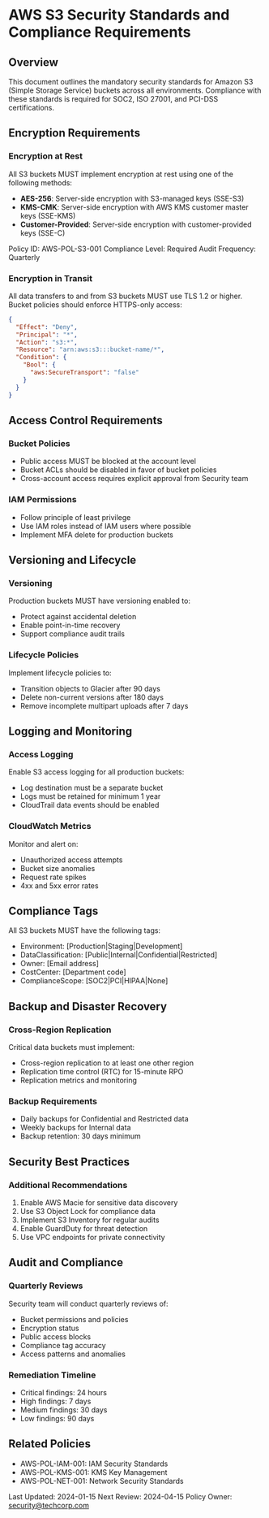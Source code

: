 # AWS S3 Security Standards and Compliance Requirements

## Overview
This document outlines the mandatory security standards for Amazon S3 (Simple Storage Service) buckets across all environments. Compliance with these standards is required for SOC2, ISO 27001, and PCI-DSS certifications.

## Encryption Requirements

### Encryption at Rest
All S3 buckets MUST implement encryption at rest using one of the following methods:
- **AES-256**: Server-side encryption with S3-managed keys (SSE-S3)
- **KMS-CMK**: Server-side encryption with AWS KMS customer master keys (SSE-KMS)
- **Customer-Provided**: Server-side encryption with customer-provided keys (SSE-C)

Policy ID: AWS-POL-S3-001
Compliance Level: Required
Audit Frequency: Quarterly

### Encryption in Transit
All data transfers to and from S3 buckets MUST use TLS 1.2 or higher. Bucket policies should enforce HTTPS-only access:

```json
{
  "Effect": "Deny",
  "Principal": "*",
  "Action": "s3:*",
  "Resource": "arn:aws:s3:::bucket-name/*",
  "Condition": {
    "Bool": {
      "aws:SecureTransport": "false"
    }
  }
}
```

## Access Control Requirements

### Bucket Policies
- Public access MUST be blocked at the account level
- Bucket ACLs should be disabled in favor of bucket policies
- Cross-account access requires explicit approval from Security team

### IAM Permissions
- Follow principle of least privilege
- Use IAM roles instead of IAM users where possible
- Implement MFA delete for production buckets

## Versioning and Lifecycle

### Versioning
Production buckets MUST have versioning enabled to:
- Protect against accidental deletion
- Enable point-in-time recovery
- Support compliance audit trails

### Lifecycle Policies
Implement lifecycle policies to:
- Transition objects to Glacier after 90 days
- Delete non-current versions after 180 days
- Remove incomplete multipart uploads after 7 days

## Logging and Monitoring

### Access Logging
Enable S3 access logging for all production buckets:
- Log destination must be a separate bucket
- Logs must be retained for minimum 1 year
- CloudTrail data events should be enabled

### CloudWatch Metrics
Monitor and alert on:
- Unauthorized access attempts
- Bucket size anomalies
- Request rate spikes
- 4xx and 5xx error rates

## Compliance Tags

All S3 buckets MUST have the following tags:
- Environment: [Production|Staging|Development]
- DataClassification: [Public|Internal|Confidential|Restricted]
- Owner: [Email address]
- CostCenter: [Department code]
- ComplianceScope: [SOC2|PCI|HIPAA|None]

## Backup and Disaster Recovery

### Cross-Region Replication
Critical data buckets must implement:
- Cross-region replication to at least one other region
- Replication time control (RTC) for 15-minute RPO
- Replication metrics and monitoring

### Backup Requirements
- Daily backups for Confidential and Restricted data
- Weekly backups for Internal data
- Backup retention: 30 days minimum

## Security Best Practices

### Additional Recommendations
1. Enable AWS Macie for sensitive data discovery
2. Use S3 Object Lock for compliance data
3. Implement S3 Inventory for regular audits
4. Enable GuardDuty for threat detection
5. Use VPC endpoints for private connectivity

## Audit and Compliance

### Quarterly Reviews
Security team will conduct quarterly reviews of:
- Bucket permissions and policies
- Encryption status
- Public access blocks
- Compliance tag accuracy
- Access patterns and anomalies

### Remediation Timeline
- Critical findings: 24 hours
- High findings: 7 days
- Medium findings: 30 days
- Low findings: 90 days

## Related Policies
- AWS-POL-IAM-001: IAM Security Standards
- AWS-POL-KMS-001: KMS Key Management
- AWS-POL-NET-001: Network Security Standards

Last Updated: 2024-01-15
Next Review: 2024-04-15
Policy Owner: security@techcorp.com